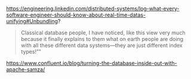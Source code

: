 ---
---

https://engineering.linkedin.com/distributed-systems/log-what-every-software-engineer-should-know-about-real-time-datas-unifying#Unbundling?

> Classical database people, I have noticed, like this view very much because it finally explains to them what on earth people are doing with all these different data systems—they are just different index types!”"

https://www.confluent.io/blog/turning-the-database-inside-out-with-apache-samza/